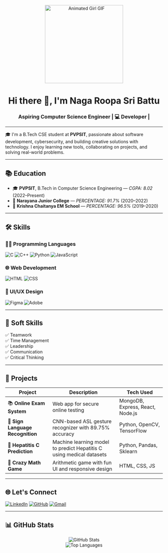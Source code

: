 <!-- Banner or Animated GIF at the Top -->
<p align="center">
  <img src="https://media.giphy.com/media/L1R1tvI9svkIWwpVYr/giphy.gif" width="250" alt="Animated Girl GIF">
</p>

<h1 align="center">Hi there 👋, I'm Naga Roopa Sri Battu</h1>
<h3 align="center">Aspiring Computer Science Engineer | 💻 Developer | </h3>

---

🎓 I'm a B.Tech CSE student at **PVPSIT**, passionate about software development, cybersecurity, and building creative solutions with technology. I enjoy learning new tools, collaborating on projects, and solving real-world problems.

---

## 📚 Education

- 🎓 **PVPSIT**, B.Tech in Computer Science Engineering — *CGPA: 8.02* (2022–Present)  
- 🏫 **Narayana Junior College** — *PERCENTAGE: 91.7%* (2020–2022)  
- 🏫 **Krishna Chaitanya EM School** — *PERCENTAGE: 96.5%* (2019–2020)  

---

## 🛠️ Skills

### 👩‍💻 Programming Languages
![C](https://img.shields.io/badge/-C-00599C?style=flat&logo=c)
![C++](https://img.shields.io/badge/-C++-00599C?style=flat&logo=c%2B%2B)
![Python](https://img.shields.io/badge/-Python-3776AB?style=flat&logo=python)
![JavaScript](https://img.shields.io/badge/-JavaScript-F7DF1E?style=flat&logo=javascript)

### 🌐 Web Development
![HTML](https://img.shields.io/badge/-HTML5-E34F26?style=flat&logo=html5)
![CSS](https://img.shields.io/badge/-CSS3-1572B6?style=flat&logo=css3)

### 🎨 UI/UX Design
![Figma](https://img.shields.io/badge/-Figma-F24E1E?style=flat&logo=figma)
![Adobe](https://img.shields.io/badge/-Adobe-FF0000?style=flat&logo=adobe)

---

## 💼 Soft Skills

✅ Teamwork  
✅ Time Management  
✅ Leadership  
✅ Communication  
✅ Critical Thinking  

---


## 🚀 Projects

| Project | Description | Tech Used |
|--------|-------------|-----------|
| 📚 **Online Exam System** | Web app for secure online testing | MongoDB, Express, React, Node.js |
| 🤟 **Sign Language Recognition** | CNN-based ASL gesture recognizer with 89.75% accuracy | Python, OpenCV, TensorFlow |
| 🧬 **Hepatitis C Prediction** | Machine learning model to predict Hepatitis C using medical datasets | Python, Pandas, Sklearn |
| 🧠 **Crazy Math Game** | Arithmetic game with fun UI and responsive design | HTML, CSS, JS |

---

## 🌐 Let's Connect

[![LinkedIn](https://img.shields.io/badge/-LinkedIn-0077B5?style=flat&logo=linkedin)](https://www.linkedin.com/in/naga-roopasri-battu-b88b95282/)
[![GitHub](https://img.shields.io/badge/-GitHub-181717?style=flat&logo=github)](https://github.com/BattuNagaRoopasri)
[![Gmail](https://img.shields.io/badge/-roopasri.0812@gmail.com-D14836?style=flat&logo=gmail&logoColor=white)](mailto:roopasri.0812@gmail.com)

---

## 📊 GitHub Stats

<p align="center">
  <img src="https://github-readme-stats.vercel.app/api?username=BattuNagaRoopasri&show_icons=true&theme=radical" alt="GitHub Stats">
  <br/>
  <img src="https://github-readme-stats.vercel.app/api/top-langs/?username=BattuNagaRoopasri&layout=compact&theme=radical" alt="Top Languages">
</p>
